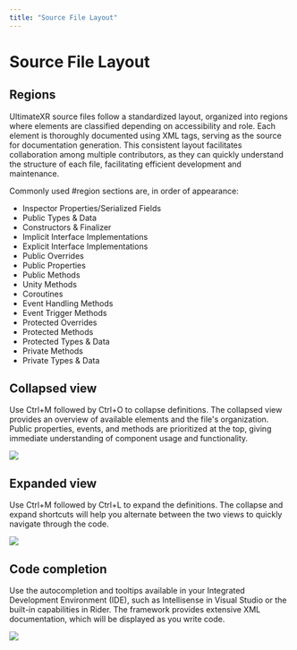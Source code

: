 ```yaml
---
title: "Source File Layout"
---
```


# Source File Layout

## Regions

UltimateXR source files follow a standardized layout, organized into regions where elements are classified depending on accessibility and role. Each element is thoroughly documented using XML tags, serving as the source for documentation generation. This consistent layout facilitates collaboration among multiple contributors, as they can quickly understand the structure of each file, facilitating efficient development and maintenance.

Commonly used #region sections are, in order of appearance:
- Inspector Properties/Serialized Fields
- Public Types & Data
- Constructors & Finalizer
- Implicit Interface Implementations
- Explicit Interface Implementations
- Public Overrides
- Public Properties
- Public Methods
- Unity Methods
- Coroutines
- Event Handling Methods
- Event Trigger Methods
- Protected Overrides
- Protected Methods
- Protected Types & Data
- Private Methods
- Private Types & Data

## Collapsed view

Use Ctrl+M followed by Ctrl+O to collapse definitions. The collapsed view provides an overview of available elements and the file's organization. Public properties, events, and methods are prioritized at the top, giving immediate understanding of component usage and functionality.

![](/docs/guides/media/scripting/01Collapsed.png)

## Expanded view

Use Ctrl+M followed by Ctrl+L to expand the definitions. The collapse and expand shortcuts will help you alternate between the two views to quickly navigate through the code. 

![](/docs/guides/media/scripting/02Expanded.png)

## Code completion

Use the autocompletion and tooltips available in your Integrated Development Environment (IDE), such as Intellisense in Visual Studio or the built-in capabilities in Rider. The framework provides extensive XML documentation, which will be displayed as you write code.

![](/docs/guides/media/scripting/03AutoCompletion.png)